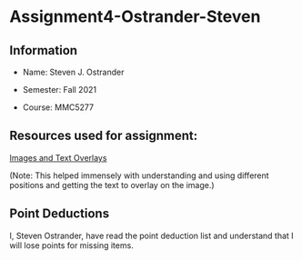 # Assignment4-Ostrander-Steven
## Information
* Name: Steven J. Ostrander

* Semester: Fall 2021

* Course: MMC5277

## Resources used for assignment: 
[Images and Text Overlays](https://pavenum.com/en/blog/images-and-text-overlays-in-html-css/)

(Note: This helped immensely with understanding and using different positions and getting the text to overlay on the image.)

## Point Deductions

I, Steven Ostrander, have read the point deduction list and understand that I will lose points for missing items.

